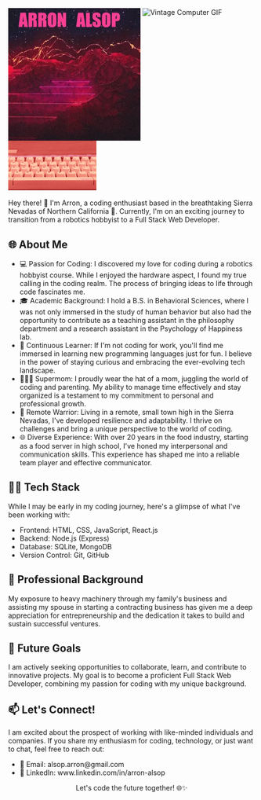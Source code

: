 <div style="display: inline-block">
  <img src="https://raw.githubusercontent.com/aRonnieAlsop/readMe_assets/main/ezgif-1-8100cac63b.gif" alt="ARRON ALSOP title GIF" style="width: 270px; height: auto; vertical-align: top;">
  <img src="https://raw.githubusercontent.com/aRonnieAlsop/readMe_assets/main/vintage_computer.gif" alt="Vintage Computer GIF" style="width: 380px; height: auto;">
   <img src="https://raw.githubusercontent.com/aRonnieAlsop/readMe_assets/main/ezgif-3-cebc857a89.gif" alt="Computer Keyboard" style="width: 180px; height: auto;">
</div>

<p>Hey there! 👋 I'm Arron, a coding enthusiast based in the breathtaking Sierra Nevadas of Northern California 🗻. Currently, I'm on an exciting journey to transition from a robotics hobbyist to a Full Stack Web Developer.</p>
<h2>🌐 About Me</h2>
<ul>
  <li>💻 Passion for Coding: I discovered my love for coding during a robotics hobbyist course. While I enjoyed the hardware aspect, I found my true calling in the coding realm. The process of bringing ideas to life through code fascinates me.</li>
  <li>🎓 Academic Background: I hold a B.S. in Behavioral Sciences, where I was not only immersed in the study of human behavior but also had the opportunity to contribute as a teaching assistant in the philosophy department and a research assistant in the Psychology of Happiness lab.</li>
  <li>🌱 Continuous Learner: If I'm not coding for work, you'll find me immersed in learning new programming languages just for fun. I believe in the power of staying curious and embracing the ever-evolving tech landscape.</li>
  <li>👩‍👧‍👦 Supermom: I proudly wear the hat of a mom, juggling the world of coding and parenting. My ability to manage time effectively and stay organized is a testament to my commitment to personal and professional growth.</li>
  <li>🏡 Remote Warrior: Living in a remote, small town high in the Sierra Nevadas, I've developed resilience and adaptability. I thrive on challenges and bring a unique perspective to the world of coding.</li>
  <li>🌐 Diverse Experience: With over 20 years in the food industry, starting as a food server in high school, I've honed my interpersonal and communication skills. This experience has shaped me into a reliable team player and effective communicator.</li>
</ul>
<h2>👩‍💻 Tech Stack</h2>
<p>While I may be early in my coding journey, here's a glimpse of what I've been working with:</p>
<ul>
  <li>Frontend: HTML, CSS, JavaScript, React.js</li>
  <li>Backend: Node.js (Express)</li>
  <li>Database: SQLite, MongoDB</li>
  <li>Version Control: Git, GitHub</li>
</ul>
<h2>💼 Professional Background</h2>
<p>My exposure to heavy machinery through my family's business and assisting my spouse in starting a contracting business has given me a deep appreciation for entrepreneurship and the dedication it takes to build and sustain successful ventures.</p>
<h2>🚀 Future Goals</h2>
<p>I am actively seeking opportunities to collaborate, learn, and contribute to innovative projects. My goal is to become a proficient Full Stack Web Developer, combining my passion for coding with my unique background.</p>
<h2>📫 Let's Connect!</h2>
<p>I am excited about the prospect of working with like-minded individuals and companies. If you share my enthusiasm for coding, technology, or just want to chat, feel free to reach out:</p>
<ul>
  <li>📧 Email: alsop.arron@gmail.com</li>
  <li>🔗 LinkedIn: www.linkedin.com/in/arron-alsop</li>
</ul>
<p align="center">Let's code the future together! 🌐✨</p>
<!--
**aRonnieAlsop/aRonnieAlsop** is a ✨ _special_ ✨ repository because its `README.md` (this file) appears on your GitHub profile.

Here are some ideas to get you started:

- 🔭 I’m currently working on ...Bloomtech Full Stack Web Development Program.
- 🌱 I’m currently learning ....React.
- 👯 I’m looking to collaborate on ...anything really.
- 🤔 I’m looking for help with ...advanced React.
- 💬 Ask me about ...waiting tables.
- 📫 How to reach me: ...linkedIn 
- 😄 Pronouns: ...
- ⚡ Fun fact: ...I live in a remote, rural town.
-->
